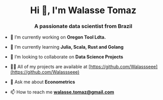 <h1 align="center">Hi 👋, I'm Walasse Tomaz</h1>
<h3 align="center">A passionate data scientist from Brazil</h3>

- 🔭 I’m currently working on **Oregon Tool Ldta.**

- 🌱 I’m currently learning **Julia, Scala, Rust and Golang**

- 👯 I’m looking to collaborate on **Data Science Projects**

- 👨‍💻 All of my projects are available at [https://github.com/Walassseee](https://github.com/Walassseee)

- 💬 Ask me about **Econometrics**

- 📫 How to reach me **walasse.tomaz@gmail.com**
